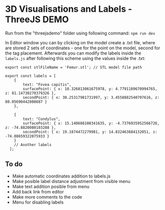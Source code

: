 # 3D Visualisations and Labels - ThreeJS DEMO

Run from the "threejsdemo" folder using following command:
`npm run dev`

In Editor window you can by clicking on the model create a .txt file, where are stored 2 sets of coordinates - one for the point on the model, second for the tag placement. Afterwards you can modify the labels inside the `labels.js` after following this scheme using the values inside the .txt:

```
export const stlFileName = 'Femur.stl'; // STL model file path

export const labels = [
    {
        text: "Fovea capitis",
        surfacePoint: { x: 10.326813061675978, y: 4.7791189670994765, z: 81.14730270379326 },
        secondPoint: { x: 30.25317981731997, y: 3.4558882540707616, z: 80.05690442808687 }
    },

    {
        text: "Condylus",
        surfacePoint: { x: 15.140688108341635, y: -4.7376935952566726, z: -74.8820080103288 },
        secondPoint: { x: 19.1874472279981, y: 14.832463684132051, z: -74.08659322075933 }
    }
    // Another labels
  ];
```

## To do

* Make automatic coordinates addition to labels.js
* Make posible label distance adjustment from visible menu
* Make text addition posible from menu
* Add back link from editor
* Make more comments to the code
* Menu for disabling labels
